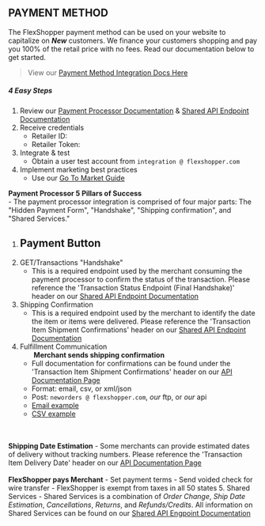 ## PAYMENT METHOD
The FlexShopper payment method can be used on your website to capitalize on **_New_** customers.  We finance your customers shopping and pay you 100% of the retail price with no fees.  Read our documentation below to get started.

> View our [Payment Method Integration Docs Here](assets/FPayPaymentMethodDocumentationv2(1).pdf)

##### 4 Easy Steps
1. Review our [Payment Processor Documentation](assets/FPayPaymentMethodDocumentationv2(1).pdf) & [Shared API Endpoint Documentation](assets/SharedV2EndpointDocumentation.pdf)
2. Receive credentials
	- Retailer ID:
	- Retailer Token:
3. Integrate & test
	- Obtain a user test account from `integration @ flexshopper.com`
4. Implement marketing best practices
	- Use our [Go To Market Guide](https://github.com/FlexShopper/docs/blob/master/assets/Go-To-Market-Guide.pdf)

**Payment Processor 5 Pillars of Success**<br>
	- The payment processor integration is comprised of four major parts: The "Hidden Payment Form", "Handshake", "Shipping confirmation", and "Shared Services."
1. Payment Button
	- 
2. GET/Transactions "Handshake"
	- This is a required endpoint used by the merchant consuming the payment processor to confirm the status of the transaction. Please reference the 'Transaction Status Endpoint (Final Handshake)' header on our [Shared API Endpoint Documentation](assets/SharedV2EndpointDocumentation.pdf)
3. Shipping Confirmation
	- This is a required endpoint used by the merchant to identify the date the item or items were delivered. Please reference the 'Transaction Item Shipment Confirmations' header on our [Shared API Endpoint Documentation](assets/SharedV2EndpointDocumentation.pdf)
4. Fulfillment Communication<br>
   &nbsp;&nbsp;&nbsp;&nbsp;&nbsp;&nbsp;&nbsp;<b>Merchant sends shipping confirmation</b>
	- Full documentation for confirmations can be found under the 'Transaction Item Shipment Confirmations' header on our [API Documentation Page](assets/SharedV2EndpointDocumentation.pdf)
	- Format: email, csv, or xml/json
	- Post: `neworders @ flexshopper.com`, *our* ftp, or _our_ api
	- [Email example](https://github.com/FlexShopper/docs/blob/master/assets/email-shipping.txt)
	- [CSV example](https://github.com/FlexShopper/docs/blob/master/assets/example-shipment-tracking-file.csv)
	<br>
	<br>
<b>Shipping Date Estimation</b>
	- Some merchants can provide estimated dates of delivery without tracking numbers. Please reference the 'Transaction Item Delivery Date' header on our [API Documentation Page](assets/SharedV2EndpointDocumentation.pdf)
	<br>
	<br>
<b>FlexShopper pays Merchant</b>
	- Set payment terms
	- Send voided check for wire transfer
	- FlexShopper is exempt from taxes in all 50 states
5. Shared Services 
	- Shared Services is a combination of <i>Order Change</i>, <i>Ship Date Estimation</i>, <i>Cancellations</i>, <i>Returns</i>, and <i>Refunds/Credits</i>. All information on Shared
   Services can be found on our [Shared API Engpoint Documentation](assets/SharedV2EndpointDocumentation.pdf)